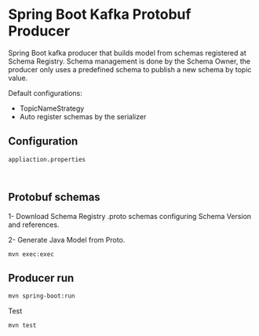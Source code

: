 # Spring Boot Kafka Protobuf Producer 

Spring Boot kafka producer that builds model from schemas registered at Schema Registry. 
Schema management is done by the Schema Owner, the producer only uses a predefined schema 
to publish a new schema by topic value. 

Default configurations:

 - TopicNameStrategy 
 - Auto register schemas by the serializer 

## Configuration 

```appliaction.properties```

```properties


```

## Protobuf schemas 

1- Download Schema Registry .proto schemas configuring Schema Version and references.

2- Generate Java Model from Proto. 

```
mvn exec:exec
```

## Producer run

```sh 
mvn spring-boot:run 
```

Test 

```sh
mvn test
``` 